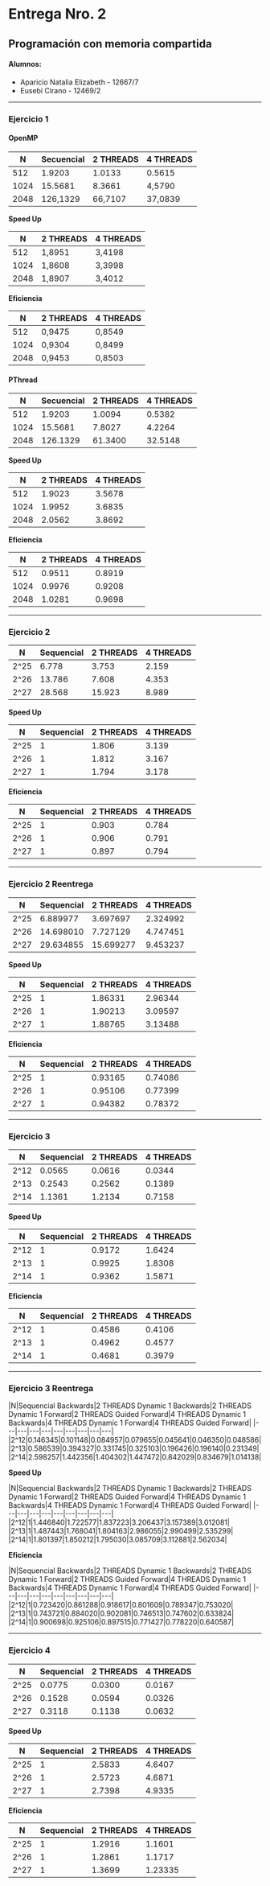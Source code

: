 # Entrega Nro. 2
## Programación con memoria compartida

#### Alumnos:
* Aparicio Natalia Elizabeth - 12667/7
* Eusebi Cirano - 12469/2

---

### Ejercicio 1

#### OpenMP

N | Secuencial | 2 THREADS | 4 THREADS
--- | --- | --- | ---
512 | 1.9203 | 1.0133 | 0.5615
1024 | 15.5681 | 8.3661 | 4,5790
2048 | 126,1329 | 66,7107 | 37,0839

**Speed Up**

N | 2 THREADS | 4 THREADS |
--- | --- | ---
512 | 1,8951 | 3,4198
1024 | 1,8608 | 3,3998
2048 | 1,8907 | 3,4012

**Eficiencia**  

N | 2 THREADS | 4 THREADS |
--- | --- | ---
512 | 0,9475 | 0,8549
1024 | 0,9304 | 0,8499
2048 | 0,9453 | 0,8503


#### PThread

N | Secuencial | 2 THREADS | 4 THREADS
--- | --- | --- | ---
512 | 1.9203 | 1.0094 | 0.5382
1024 | 15.5681 | 7.8027 | 4.2264
2048 | 126.1329 | 61.3400 | 32.5148

**Speed Up**

N | 2 THREADS | 4 THREADS |
--- | --- | ---
512 | 1.9023 | 3.5678
1024 | 1.9952 | 3.6835
2048 | 2.0562 | 3.8692

**Eficiencia**  

N | 2 THREADS | 4 THREADS |
--- | --- | ---
512 | 0.9511 | 0.8919
1024 | 0.9976 | 0.9208
2048 | 1.0281 | 0.9698

  ---

### Ejercicio 2

|N|Sequencial|2 THREADS|4 THREADS|
|---|---|---|---|
|2^25|6.778|3.753|2.159|
|2^26|13.786|7.608|4.353|
|2^27|28.568|15.923|8.989|

**Speed Up**

|N|Sequencial|2 THREADS|4 THREADS|
|---|---|---|---|
|2^25|1|1.806|3.139|
|2^26|1|1.812|3.167|
|2^27|1|1.794|3.178|

**Eficiencia**

|N|Sequencial|2 THREADS|4 THREADS|
|---|---|---|---|
|2^25|1|0.903|0.784|
|2^26|1|0.906|0.791|
|2^27|1|0.897|0.794|

---
### Ejercicio 2 Reentrega

|N|Sequencial|2 THREADS|4 THREADS|
|---|---|---|---|
|2^25|6.889977|3.697697|2.324992|
|2^26|14.698010|7.727129|4.747451|
|2^27|29.634855|15.699277|9.453237|

**Speed Up**

|N|Sequencial|2 THREADS|4 THREADS|
|---|---|---|---|
|2^25|1|1.86331|2.96344|
|2^26|1|1.90213|3.09597|
|2^27|1|1.88765|3.13488|

**Eficiencia**

|N|Sequencial|2 THREADS|4 THREADS|
|---|---|---|---|
|2^25|1|0.93165|0.74086|
|2^26|1|0.95106|0.77399|
|2^27|1|0.94382|0.78372|

---

### Ejercicio 3

|N|Sequencial|2 THREADS|4 THREADS|
|---|---|---|---|
|2^12|0.0565|0.0616|0.0344|
|2^13|0.2543|0.2562|0.1389|
|2^14|1.1361|1.2134|0.7158|

**Speed Up**

|N|Sequencial|2 THREADS|4 THREADS|
|---|---|---|---|
|2^12|1|0.9172|1.6424|
|2^13|1|0.9925|1.8308|
|2^14|1|0.9362|1.5871

**Eficiencia**

|N|Sequencial|2 THREADS|4 THREADS|
|---|---|---|---|
|2^12|1|0.4586|0.4106|
|2^13|1|0.4962|0.4577|
|2^14|1|0.4681|0.3979|

---
### Ejercicio 3 Reentrega

|N|Sequencial Backwards|2 THREADS Dynamic 1 Backwards|2 THREADS Dynamic 1 Forward|2 THREADS Guided Forward|4 THREADS Dynamic 1 Backwards|4 THREADS Dynamic 1 Forward|4 THREADS Guided Forward|
|---|---|---|---|---|---|---|---|---|
|2^12|0.146345|0.101148|0.084957|0.079655|0.045641|0.046350|0.048586|
|2^13|0.586539|0.394327|0.331745|0.325103|0.196426|0.196140|0.231349|
|2^14|2.598257|1.442356|1.404302|1.447472|0.842029|0.834679|1.014138|

**Speed Up**

|N|Sequencial Backwards|2 THREADS Dynamic 1 Backwards|2 THREADS Dynamic 1 Forward|2 THREADS Guided Forward|4 THREADS Dynamic 1 Backwards|4 THREADS Dynamic 1 Forward|4 THREADS Guided Forward|
|---|---|---|---|---|---|---|---|---|
|2^12|1|1.446840|1.722577|1.837223|3.206437|3.157389|3.012081|
|2^13|1|1.487443|1.768041|1.804163|2.986055|2.990499|2.535299|
|2^14|1|1.801397|1.850212|1.795030|3.085709|3.112881|2.562034|

**Eficiencia**

|N|Sequencial Backwards|2 THREADS Dynamic 1 Backwards|2 THREADS Dynamic 1 Forward|2 THREADS Guided Forward|4 THREADS Dynamic 1 Backwards|4 THREADS Dynamic 1 Forward|4 THREADS Guided Forward|
|---|---|---|---|---|---|---|---|---|
|2^12|1|0.723420|0.861288|0.918617|0.801609|0.789347|0.753020|
|2^13|1|0.743721|0.884020|0.902081|0.746513|0.747602|0.633824|
|2^14|1|0.900698|0.925106|0.897515|0.771427|0.778220|0.640587|

---

### Ejercicio 4

|N|Sequencial|2 THREADS|4 THREADS|
|---|---|---|---|
|2^25|0.0775|0.0300|0.0167|
|2^26|0.1528|0.0594|0.0326|
|2^27|0.3118|0.1138|0.0632|

**Speed Up**

|N|Sequencial|2 THREADS|4 THREADS|
|---|---|---|---|
|2^25|1|2.5833|4.6407
|2^26|1|2.5723|4.6871
|2^27|1|2.7398|4.9335

**Eficiencia**

|N|Sequencial|2 THREADS|4 THREADS|
|---|---|---|---|
|2^25|1|1.2916|1.1601
|2^26|1|1.2861|1.1717
|2^27|1|1.3699|1.23335
